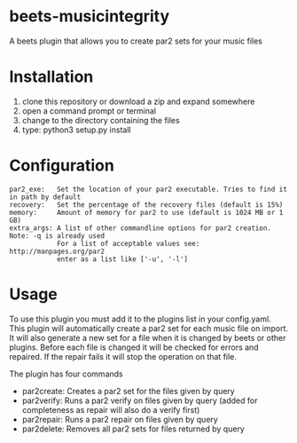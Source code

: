 # beets-musicintegrity
A beets plugin that allows you to create par2 sets for your music files
# Installation
1. clone this repository or download a zip and expand somewhere
2. open a command prompt or terminal
3. change to the directory containing the files
4. type: python3 setup.py install
# Configuration
    par2_exe:	Set the location of your par2 executable. Tries to find it in path by default
    recovery:	Set the percentage of the recovery files (default is 15%)
	memory:		Amount of memory for par2 to use (default is 1024 MB or 1 GB)
    extra_args:	A list of other commandline options for par2 creation. Note: -q is already used
				For a list of acceptable values see: http://manpages.org/par2
				enter as a list like ['-u', '-l']
# Usage
To use this plugin you must add it to the plugins list in your config.yaml.
This plugin will automatically create a par2 set for each music file on import. It will also generate a new set for a file when it is changed by beets or other plugins. Before each file is changed it will be checked for errors and repaired. If the repair fails it will stop the operation on that file.

The plugin has four commands
* par2create: Creates a par2 set for the files given by query
* par2verify: Runs a par2 verify on files given by query (added for completeness as repair will also do a verify first)
* par2repair: Runs a par2 repair on files given by query
* par2delete: Removes all par2 sets for files returned by query
